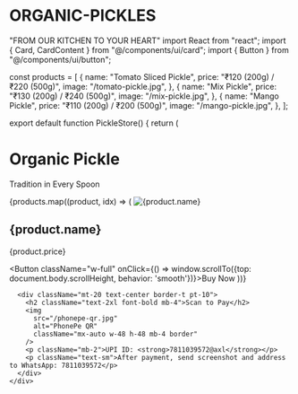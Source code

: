 # ORGANIC-PICKLES
"FROM OUR KITCHEN TO YOUR HEART"
import React from "react";
import { Card, CardContent } from "@/components/ui/card";
import { Button } from "@/components/ui/button";

const products = [
  {
    name: "Tomato Sliced Pickle",
    price: "₹120 (200g) / ₹220 (500g)",
    image: "/tomato-pickle.jpg",
  },
  {
    name: "Mix Pickle",
    price: "₹130 (200g) / ₹240 (500g)",
    image: "/mix-pickle.jpg",
  },
  {
    name: "Mango Pickle",
    price: "₹110 (200g) / ₹200 (500g)",
    image: "/mango-pickle.jpg",
  },
];

export default function PickleStore() {
  return (
    <div className="p-4 max-w-4xl mx-auto">
      <h1 className="text-3xl font-bold mb-6 text-center">Organic Pickle</h1>
      <p className="text-center mb-10 italic">Tradition in Every Spoon</p>
      <div className="grid grid-cols-1 sm:grid-cols-3 gap-6">
        {products.map((product, idx) => (
          <Card key={idx} className="rounded-2xl shadow-md">
            <img
              src={product.image}
              alt={product.name}
              className="rounded-t-2xl w-full h-48 object-cover"
            />
            <CardContent className="p-4">
              <h2 className="text-xl font-semibold mb-2">{product.name}</h2>
              <p className="text-sm mb-4">{product.price}</p>
              <Button className="w-full" onClick={() => window.scrollTo({top: document.body.scrollHeight, behavior: 'smooth'})}>Buy Now</Button>
            </CardContent>
          </Card>
        ))}
      </div>

      <div className="mt-20 text-center border-t pt-10">
        <h2 className="text-2xl font-bold mb-4">Scan to Pay</h2>
        <img
          src="/phonepe-qr.jpg"
          alt="PhonePe QR"
          className="mx-auto w-48 h-48 mb-4 border"
        />
        <p className="mb-2">UPI ID: <strong>7811039572@axl</strong></p>
        <p className="text-sm">After payment, send screenshot and address to WhatsApp: 7811039572</p>
      </div>
    </div>

